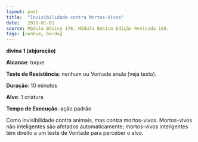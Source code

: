 ```yaml
---
layout: post
title:  "Invisibilidade contra Mortos-Vivos"
date:   2018-01-01
source: Módulo Básico 178, Módulo Básico Edição Revisada 188.
tags: [nenhum, bardo]
---
```


**divina 1 (abjuração)**

**Alcance**: toque

**Teste de Resistência**: nenhum ou Vontade anula (veja texto).

**Duração**: 10 minutos

**Alvo**: 1 criatura

**Tempo de Execução**: ação padrão

Como invisibilidade contra animais, mas contra mortos-vivos. Mortos-vivos não inteligentes são afetados automaticamente; mortos-vivos inteligentes têm direito a um teste de Vontade para perceber o alvo.
